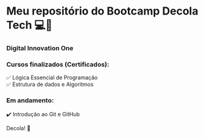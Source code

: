 # Meu repositório do Bootcamp Decola Tech	:computer::rocket:
### Digital Innovation One  



### Cursos finalizados (Certificados):
:white_check_mark: Lógica Essencial de Programação  
:white_check_mark: Estrutura de dados e Algoritmos



### Em andamento:
:heavy_check_mark: Introdução ao Git e GitHub

Decola! :rocket:
